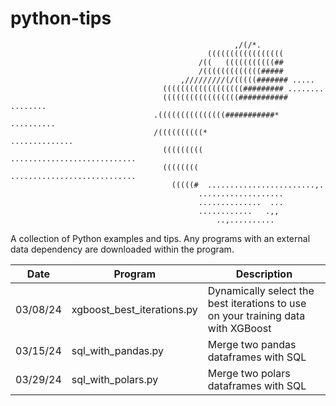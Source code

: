 # python-tips
                                                      ,/(/*.                 
                                                (((((((((((((((((            
                                              /((   (((((((((((##           
                                              /(((((((((((((#####           
                                          ,/////////(/(((((####### .....     
                                      ((((((((((((((((((######### ........  
                                      (((((((((((((((((########### ........  
                                    .(((((((((((((((###########* .......... 
                                    /((((((((((*             .............. 
                                      ((((((((( ............................ 
                                      (((((((( ............................  
                                        (((((#  ........................,.   
                                              ...................           
                                              ..............  ...           
                                              ............   .,,           
                                                  ..,..........     

A collection of Python examples and tips. Any programs with an external data dependency are downloaded within the program.

Date          | Program       | Description
------------- | ------------- | ------------- 
03/08/24 | xgboost_best_iterations.py | Dynamically select the best iterations to use on your training data with XGBoost
03/15/24 | sql_with_pandas.py | Merge two pandas dataframes with SQL
03/29/24 | sql_with_polars.py | Merge two polars dataframes with SQL
